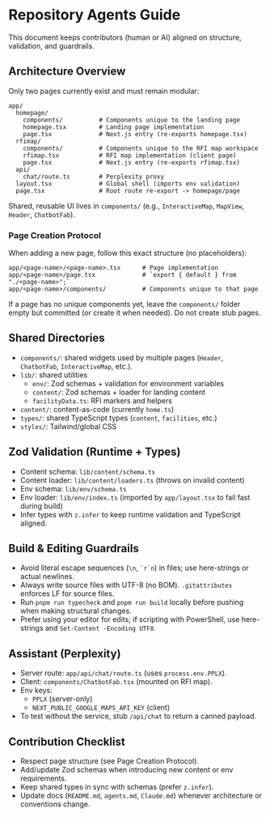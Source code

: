 # Repository Agents Guide

This document keeps contributors (human or AI) aligned on structure, validation, and guardrails.

## Architecture Overview

Only two pages currently exist and must remain modular:

```
app/
  homepage/
    components/          # Components unique to the landing page
    homepage.tsx         # Landing page implementation
    page.tsx             # Next.js entry (re-exports homepage.tsx)
  rfimap/
    components/          # Components unique to the RFI map workspace
    rfimap.tsx           # RFI map implementation (client page)
    page.tsx             # Next.js entry (re-exports rfimap.tsx)
  api/
    chat/route.ts        # Perplexity proxy
  layout.tsx             # Global shell (imports env validation)
  page.tsx               # Root route re-export -> homepage/page
```

Shared, reusable UI lives in `components/` (e.g., `InteractiveMap`, `MapView`, `Header`, `ChatbotFab`).

### Page Creation Protocol
When adding a new page, follow this exact structure (no placeholders):
```
app/<page-name>/<page-name>.tsx      # Page implementation
app/<page-name>/page.tsx             # `export { default } from "./<page-name>";`
app/<page-name>/components/          # Components unique to that page
```
If a page has no unique components yet, leave the `components/` folder empty but committed (or create it when needed). Do not create stub pages.

## Shared Directories
- `components/`: shared widgets used by multiple pages (`Header`, `ChatbotFab`, `InteractiveMap`, etc.).
- `lib/`: shared utilities
  - `env/`: Zod schemas + validation for environment variables
  - `content/`: Zod schemas + loader for landing content
  - `facilityData.ts`: RFI markers and helpers
- `content/`: content-as-code (currently `home.ts`)
- `types/`: shared TypeScript types (`content`, `facilities`, etc.)
- `styles/`: Tailwind/global CSS

## Zod Validation (Runtime + Types)
- Content schema: `lib/content/schema.ts`
- Content loader: `lib/content/loaders.ts` (throws on invalid content)
- Env schema: `lib/env/schema.ts`
- Env loader: `lib/env/index.ts` (imported by `app/layout.tsx` to fail fast during build)
- Infer types with `z.infer` to keep runtime validation and TypeScript aligned.

## Build & Editing Guardrails
- Avoid literal escape sequences (`\n`, `` `r`n ``) in files; use here-strings or actual newlines.
- Always write source files with UTF-8 (no BOM). `.gitattributes` enforces LF for source files.
- Run `pnpm run typecheck` and `pnpm run build` locally before pushing when making structural changes.
- Prefer using your editor for edits; if scripting with PowerShell, use here-strings and `Set-Content -Encoding UTF8`.

## Assistant (Perplexity)
- Server route: `app/api/chat/route.ts` (uses `process.env.PPLX`).
- Client: `components/ChatbotFab.tsx` (mounted on RFI map).
- Env keys:
  - `PPLX` (server-only)
  - `NEXT_PUBLIC_GOOGLE_MAPS_API_KEY` (client)
- To test without the service, stub `/api/chat` to return a canned payload.

## Contribution Checklist
- Respect page structure (see Page Creation Protocol).
- Add/update Zod schemas when introducing new content or env requirements.
- Keep shared types in sync with schemas (prefer `z.infer`).
- Update docs (`README.md`, `agents.md`, `Claude.md`) whenever architecture or conventions change.

